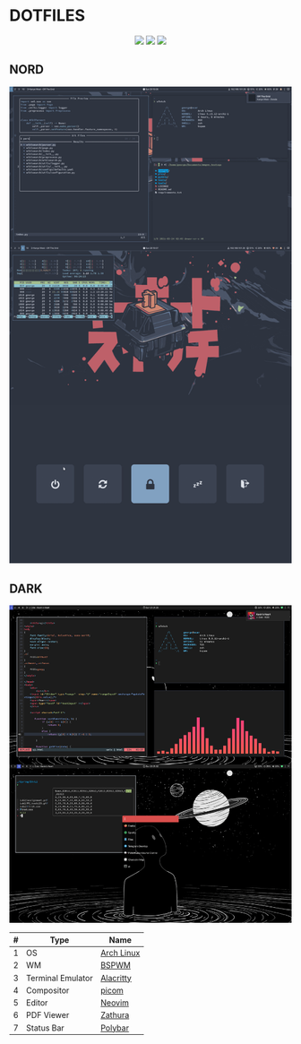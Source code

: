 # DOTFILES

<p align="center">
    <a href="https://github.com/georg3tom/dotfiles/stargazers"><img src="https://img.shields.io/github/stars/georg3tom/dotfiles?colorA=20202a&colorB=cddbf9&style=for-the-badge"></a>
    <a href="https://github.com/georg3tom/dotfiles/issues"><img src="https://img.shields.io/github/issues/georg3tom/dotfiles?colorA=20202a&colorB=e6dfb8&style=for-the-badge"></a>
    <a href="https://github.com/georg3tom/dotfiles/network/members"><img src="https://img.shields.io/github/forks/georg3tom/dotfiles?colorA=20202a&colorB=ebb9b9&style=for-the-badge"></a>
</p>

## NORD
![nord](/images/nord.png)

## DARK
![desk](/images/desk.png)



\# | Type | Name
--- | --- | ---
1 | OS | [Arch Linux](https://www.archlinux.org/)
2 | WM | [BSPWM](https://github.com/baskerville/bspwm)
3 | Terminal Emulator | [Alacritty](https://github.com/alacritty/alacritty)
4 | Compositor | [picom](https://github.com/yshui/picom)
5 | Editor | [Neovim](https://github.com/neovim/neovim/)
6 | PDF Viewer | [Zathura](https://github.com/pwmt/zathura)
7 | Status Bar | [Polybar](https://github.com/polybar/polybar)
